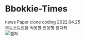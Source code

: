 # Bbokkie-Times
news Paper clone coding
2022.04.25   
부트스트랩을 적용한 반응형 웹처리   
![캡처](https://user-images.githubusercontent.com/93479286/165108246-0f929e13-9ea9-4213-856d-a4fbed987f0e.PNG)   
